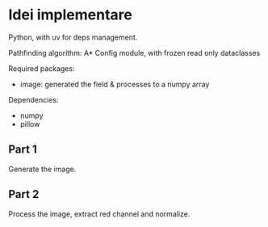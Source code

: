# Idei implementare

Python, with uv for deps management.

Pathfinding algorithm: A*
Config module, with frozen read only dataclasses

Required packages:
- image: generated the field & processes to a numpy array

Dependencies:
- numpy
- pillow

## Part 1

Generate the image.

## Part 2

Process the image, extract red channel and normalize.